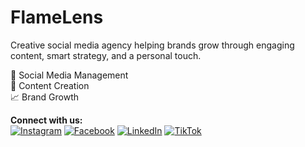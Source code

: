 # FlameLens  
Creative social media agency helping brands grow through engaging content, smart strategy, and a personal touch.  

📱 Social Media Management  
🎨 Content Creation  
📈 Brand Growth  

**Connect with us:**  
[![Instagram](https://img.shields.io/badge/Instagram-%23E4405F.svg?style=for-the-badge&logo=Instagram&logoColor=white)](https://www.instagram.com/flamelens.media/) [![Facebook](https://img.shields.io/badge/Facebook-%231877F2.svg?style=for-the-badge&logo=Facebook&logoColor=white)](https://www.facebook.com/flamelens.media) [![LinkedIn](https://img.shields.io/badge/LinkedIn-%230A66C2.svg?style=for-the-badge&logo=LinkedIn&logoColor=white)](https://www.linkedin.com/company/flamelens) [![TikTok](https://img.shields.io/badge/TikTok-%23000000.svg?style=for-the-badge&logo=TikTok&logoColor=white)](https://www.tiktok.com/@flamelens)
